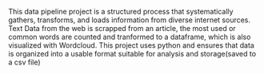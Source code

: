 This data pipeline project is a structured process that systematically gathers, transforms, and loads information from diverse internet sources. 
Text Data from the web is scrapped from an article, the most used or common words are counted and tranformed to a dataframe, which is also visualized with Wordcloud.
This project uses python and ensures that data is organized into a usable format suitable for analysis and storage(saved to a csv file)
